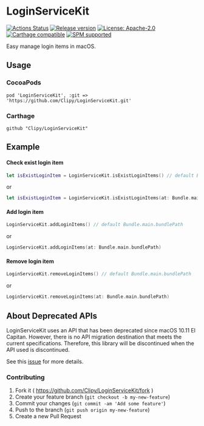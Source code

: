 # LoginServiceKit
[![Actions Status](https://github.com/Clipy/LoginServiceKit/workflows/CI/badge.svg)](https://github.com/Clipy/LoginServiceKit/actions)
[![Release version](https://img.shields.io/github/release/Clipy/LoginServiceKit.svg)]()
[![License: Apache-2.0](https://img.shields.io/github/license/Clipy/LoginServiceKit.svg)](https://github.com/Clipy/LoginServiceKit/blob/master/LICENSE)
[![Carthage compatible](https://img.shields.io/badge/Carthage-compatible-4BC51D.svg?style=flat)](https://github.com/Carthage/Carthage)
[![SPM supported](https://img.shields.io/badge/SPM-supported-DE5C43.svg?style=flat)](https://swift.org/package-manager)

Easy manage login items in macOS.

## Usage
### CocoaPods
```
pod 'LoginServiceKit', :git => 'https://github.com/Clipy/LoginServiceKit.git'
```

### Carthage
```
github "Clipy/LoginServiceKit"
```

## Example
#### Check exist login item
```swift
let isExistLoginItem = LoginServiceKit.isExistLoginItems() // default Bundle.main.bundlePath
```

or

```swift
let isExistLoginItem = LoginServiceKit.isExistLoginItems(at: Bundle.main.bundlePath)
```

#### Add login item 
```swift
LoginServiceKit.addLoginItems() // default Bundle.main.bundlePath
```

or

```swift
LoginServiceKit.addLoginItems(at: Bundle.main.bundlePath)
```

#### Remove login item
```swift
LoginServiceKit.removeLoginItems() // default Bundle.main.bundlePath
```

or 

```swift
LoginServiceKit.removeLoginItems(at: Bundle.main.bundlePath)
```

## About Deprecated APIs
LoginServiceKit uses an API that has been deprecated since macOS 10.11 El Capitan. However, there is no API migration destination that meets the current specifications.
Therefore, this library will be discontinued when the API used is discontinued.

See this [issue](https://github.com/Clipy/LoginServiceKit/issues/10) for more details.

### Contributing
1. Fork it ( https://github.com/Clipy/LoginServiceKit/fork )
2. Create your feature branch (`git checkout -b my-new-feature`)
3. Commit your changes (`git commit -am 'Add some feature'`)
4. Push to the branch (`git push origin my-new-feature`)
5. Create a new Pull Request
